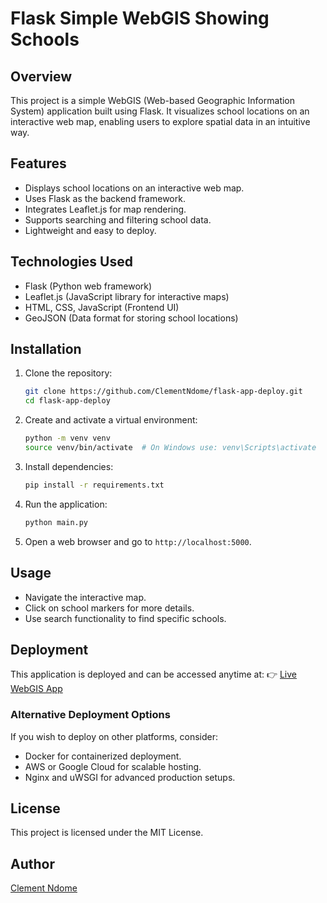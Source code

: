 # Flask Simple WebGIS Showing Schools

## Overview

This project is a simple WebGIS (Web-based Geographic Information System) application built using Flask. It visualizes school locations on an interactive web map, enabling users to explore spatial data in an intuitive way.

## Features

- Displays school locations on an interactive web map.
- Uses Flask as the backend framework.
- Integrates Leaflet.js for map rendering.
- Supports searching and filtering school data.
- Lightweight and easy to deploy.

## Technologies Used

- Flask (Python web framework)
- Leaflet.js (JavaScript library for interactive maps)
- HTML, CSS, JavaScript (Frontend UI)
- GeoJSON (Data format for storing school locations)

## Installation

1. Clone the repository:
   ```bash
   git clone https://github.com/ClementNdome/flask-app-deploy.git
   cd flask-app-deploy
   ```
2. Create and activate a virtual environment:
   ```bash
   python -m venv venv
   source venv/bin/activate  # On Windows use: venv\Scripts\activate
   ```
3. Install dependencies:
   ```bash
   pip install -r requirements.txt
   ```
4. Run the application:
   ```bash
   python main.py
   ```
5. Open a web browser and go to `http://localhost:5000`.

## Usage

- Navigate the interactive map.
- Click on school markers for more details.
- Use search functionality to find specific schools.

## Deployment

This application is deployed and can be accessed anytime at:
👉 [Live WebGIS App](https://webgis-schools.onrender.com)

### Alternative Deployment Options
If you wish to deploy on other platforms, consider:
- Docker for containerized deployment.
- AWS or Google Cloud for scalable hosting.
- Nginx and uWSGI for advanced production setups.

## License

This project is licensed under the MIT License.

## Author

[Clement Ndome](https://github.com/ClementNdome)

